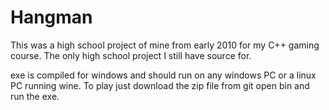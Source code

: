 Hangman
=======

This was a high school project of mine from early 2010 for my C++ gaming course. The only high school project I still have source for.

exe is compiled for windows and should run on any windows PC or a linux PC running wine. To play just download the zip file from git open bin and run the exe.
